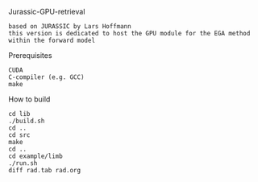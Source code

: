 Jurassic-GPU-retrieval

    based on JURASSIC by Lars Hoffmann
    this version is dedicated to host the GPU module for the EGA method within the forward model
    
Prerequisites

    CUDA
    C-compiler (e.g. GCC)
    make

How to build

    cd lib
    ./build.sh
    cd ..
    cd src
    make
    cd ..
    cd example/limb
    ./run.sh
    diff rad.tab rad.org
 
